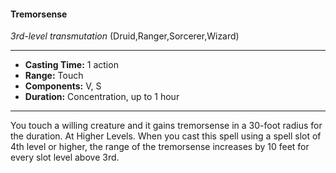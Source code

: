 #### Tremorsense
*3rd-level transmutation* (Druid,Ranger,Sorcerer,Wizard)
___
- **Casting Time:** 1 action
- **Range:** Touch
- **Components:** V, S
- **Duration:** Concentration, up to 1 hour
---
You touch a willing creature and it gains
tremorsense in a 30-foot radius for the duration.
At Higher Levels.  When you cast this spell using
a spell slot of 4th level or higher, the range of the
tremorsense increases by 10 feet for every slot level
above 3rd.
